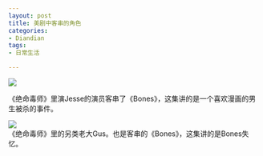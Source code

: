 ```yaml
---
layout: post
title: 美剧中客串的角色
categories:
- Diandian
tags:
- 日常生活

---
```

<p><img src="http://m2.img.srcdd.com/farm4/d/2012/0627/10/45A28B5FD6B96CFE4500FFDAC985473E_B500_900_500_375.JPEG" /></p>
<p>《绝命毒师》里演Jesse的演员客串了《Bones》，这集讲的是一个喜欢漫画的男生被杀的事件。</p>
<p><img src="http://m1.img.srcdd.com/farm4/d/2012/0627/10/230EDB891534ECABD94041910A624E44_B500_900_500_375.JPEG" /><br />《绝命毒师》里的另类老大Gus。也是客串的《Bones》，这集讲的是Bones失忆。</p>
<p></p>
